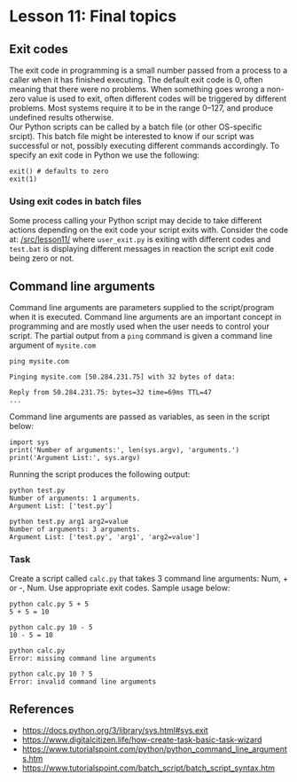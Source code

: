 # Lesson 11: Final topics

<!--
1.2.3. Scheduled tasks and cron jobs. 
3.6.Shell execution. 
3.6.1. Executing programs from the computer being used. 
3.6.2. Sending input to the programs. 
3.6.3. Getting output from the programs. 
3.6.4. Adding a scheduled task.
-->
## Exit codes
The exit code in programming is a small number passed from a process to a caller when it has finished executing. The default exit code is 0, often meaning that there were no problems. When something goes wrong a non-zero value is used to exit, often different codes will be triggered by different problems. Most systems require it to be in the range 0–127, and produce undefined results otherwise.  
Our Python scripts can be called by a batch file (or other OS-specific srcipt). This batch file might be interested to know if our script was successful or not, possibly executing different commands accordingly. To specify an exit code in Python we use the following:
~~~
exit() # defaults to zero
exit(1)
~~~

### Using exit codes in batch files
Some process calling your Python script may decide to take different actions depending on the exit code your script exits with. Consider the code at: [/src/lesson11/](https://github.com/robert-abela/python/tree/master/src/lesson11) where ```user_exit.py``` is exiting with different codes and ```test.bat``` is displaying different messages in reaction the script exit code being zero or not.

## Command line arguments
Command line arguments are parameters supplied to the script/program when it is executed. Command line arguments are an important concept in programming and are mostly used when the user needs to control your script. The partial output from a ```ping``` command  is given a command line argument of ```mysite.com```
~~~
ping mysite.com

Pinging mysite.com [50.284.231.75] with 32 bytes of data:

Reply from 50.284.231.75: bytes=32 time=69ms TTL=47
...
~~~
Command line arguments are passed as variables, as seen in the script below:
~~~
import sys
print('Number of arguments:', len(sys.argv), 'arguments.')
print('Argument List:', sys.argv)
~~~
Running the script produces the following output:
~~~
python test.py
Number of arguments: 1 arguments.
Argument List: ['test.py']

python test.py arg1 arg2=value
Number of arguments: 3 arguments.
Argument List: ['test.py', 'arg1', 'arg2=value']
~~~

### Task 
Create a script called ```calc.py``` that takes 3 command line arguments: Num, + or -, Num. Use appropriate exit codes. Sample usage below:
~~~
python calc.py 5 + 5
5 + 5 = 10

python calc.py 10 - 5
10 - 5 = 10

python calc.py
Error: missing command line arguments

python calc.py 10 ? 5
Error: invalid command line arguments
~~~

## References
* https://docs.python.org/3/library/sys.html#sys.exit
* https://www.digitalcitizen.life/how-create-task-basic-task-wizard
* https://www.tutorialspoint.com/python/python_command_line_arguments.htm
* https://www.tutorialspoint.com/batch_script/batch_script_syntax.htm
